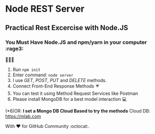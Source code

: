 # Node REST Server 
## Practical Rest Excercise with Node.JS

### You Must Have Node.JS and npm/yarn in your computer :rage3:
:bee::bee::bee:

1. Run ```npm init```
2. Enter command: ```node server```
3. I use _GET_, _POST_, _PUT_ and _DELETE_ methods.
4. Connect Front-End Response Methods :umbrella:
5. You can test it using Method Request Services like Postman
6. Please install MongoDB for a best model interaction :computer: 

(*6)OR:
**I set a Mongo DB Cloud Based to try the methods**
Cloud DB: https://mlab.com 

With :heart: for GitHub Community :octocat:.

